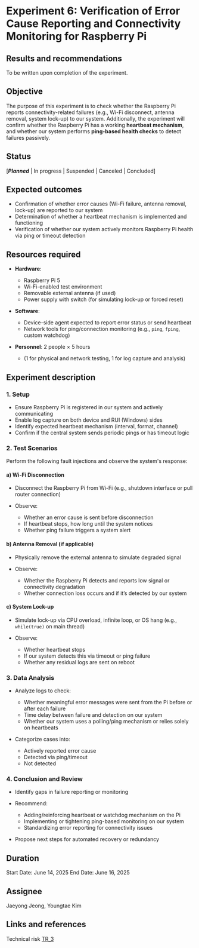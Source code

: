 # Experiment 6: Verification of Error Cause Reporting and Connectivity Monitoring for Raspberry Pi

## Results and recommendations

To be written upon completion of the experiment.

## Objective

The purpose of this experiment is to check whether the Raspberry Pi reports connectivity-related failures (e.g., Wi-Fi disconnect, antenna removal, system lock-up) to our system.
Additionally, the experiment will confirm whether the Raspberry Pi has a working **heartbeat mechanism**, and whether our system performs **ping-based health checks** to detect failures passively.

## Status

\[***Planned*** | In progress | Suspended | Canceled | Concluded]

## Expected outcomes

* Confirmation of whether error causes (Wi-Fi failure, antenna removal, lock-up) are reported to our system
* Determination of whether a heartbeat mechanism is implemented and functioning
* Verification of whether our system actively monitors Raspberry Pi health via ping or timeout detection

## Resources required

* **Hardware**:

  * Raspberry Pi 5
  * Wi-Fi-enabled test environment
  * Removable external antenna (if used)
  * Power supply with switch (for simulating lock-up or forced reset)

* **Software**:

  * Device-side agent expected to report error status or send heartbeat
  * Network tools for ping/connection monitoring (e.g., `ping`, `fping`, custom watchdog)

* **Personnel**: 2 people × 5 hours

  * (1 for physical and network testing, 1 for log capture and analysis)

## Experiment description

### 1. Setup

* Ensure Raspberry Pi is registered in our system and actively communicating
* Enable log capture on both device and RUI (Windows) sides
* Identify expected heartbeat mechanism (interval, format, channel)
* Confirm if the central system sends periodic pings or has timeout logic

### 2. Test Scenarios

Perform the following fault injections and observe the system's response:

#### a) **Wi-Fi Disconnection**

* Disconnect the Raspberry Pi from Wi-Fi (e.g., shutdown interface or pull router connection)
* Observe:

  * Whether an error cause is sent before disconnection
  * If heartbeat stops, how long until the system notices
  * Whether ping failure triggers a system alert

#### b) **Antenna Removal (if applicable)**

* Physically remove the external antenna to simulate degraded signal
* Observe:

  * Whether the Raspberry Pi detects and reports low signal or connectivity degradation
  * Whether connection loss occurs and if it’s detected by our system

#### c) **System Lock-up**

* Simulate lock-up via CPU overload, infinite loop, or OS hang (e.g., `while(true)` on main thread)
* Observe:

  * Whether heartbeat stops
  * If our system detects this via timeout or ping failure
  * Whether any residual logs are sent on reboot

### 3. Data Analysis

* Analyze logs to check:

  * Whether meaningful error messages were sent from the Pi before or after each failure
  * Time delay between failure and detection on our system
  * Whether our system uses a polling/ping mechanism or relies solely on heartbeats
* Categorize cases into:

  * Actively reported error cause
  * Detected via ping/timeout
  * Not detected

### 4. Conclusion and Review

* Identify gaps in failure reporting or monitoring
* Recommend:

  * Adding/reinforcing heartbeat or watchdog mechanism on the Pi
  * Implementing or tightening ping-based monitoring on our system
  * Standardizing error reporting for connectivity issues
* Propose next steps for automated recovery or redundancy

## Duration

Start Date: June 14, 2025
End Date: June 16, 2025

## Assignee

Jaeyong Jeong, Youngtae Kim

## Links and references

Technical risk [TR_3](../3-RiskAssessment.md#prioritization-mitigation-experiments)
